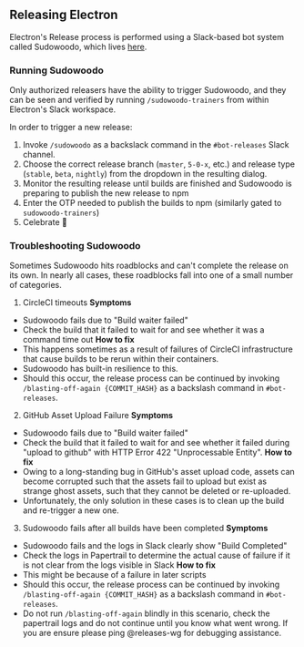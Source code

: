 ## Releasing Electron

Electron's Release process is performed using a Slack-based bot system called Sudowoodo, which lives [here](https://github.com/electron/sudowoodo).

### Running Sudowoodo

Only authorized releasers have the ability to trigger Sudowoodo, and they can be seen and verified by running `/sudowoodo-trainers` from within Electron's Slack workspace.

In order to trigger a new release:

1. Invoke `/sudowoodo` as a backslack command in the `#bot-releases` Slack channel.
2. Choose the correct release branch (`master`, `5-0-x`, etc.) and release type (`stable`, `beta`, `nightly`) from the dropdown in the resulting dialog.
3. Monitor the resulting release until builds are finished and Sudowoodo is preparing to publish the new release to npm
4. Enter the OTP needed to publish the builds to npm (similarly gated to `sudowoodo-trainers`)
5. Celebrate 🎉

### Troubleshooting Sudowoodo

Sometimes Sudowoodo hits roadblocks and can't complete the release on its own. In nearly all cases, these roadblocks fall into one of a small number of categories.

1. CircleCI timeouts
**Symptoms**
  * Sudowoodo fails due to "Build waiter failed"
  * Check the build that it failed to wait for and see whether it was a command time out
**How to fix**
  * This happens sometimes as a result of failures of CircleCI infrastructure that cause builds to be rerun within their containers. 
  * Sudowoodo has built-in resilience to this.
  * Should this occur, the release process can be continued by invoking `/blasting-off-again {COMMIT_HASH}` as a backslash command in `#bot-releases`.
2. GitHub Asset Upload Failure
**Symptoms**
  * Sudowoodo fails due to "Build waiter failed"
  * Check the build that it failed to wait for and see whether it failed during "upload to github" with HTTP Error 422 "Unprocessable Entity".
**How to fix**
  * Owing to a long-standing bug in GitHub's asset upload code, assets can become corrupted such that the assets fail to upload but exist as strange ghost assets, such that they cannot be deleted or re-uploaded.
  * Unfortunately, the only solution in these cases is to clean up the build and re-trigger a new one.
3. Sudowoodo fails after all builds have been completed
**Symptoms**
  * Sudowoodo fails and the logs in Slack clearly show "Build Completed"
  * Check the logs in Papertrail to determine the actual cause of failure if it is not clear from the logs visible in Slack
**How to fix**
  * This might be because of a failure in later scripts
  * Should this occur, the release process can be continued by invoking `/blasting-off-again {COMMIT_HASH}` as a backslash command in `#bot-releases`.
  * Do not run `/blasting-off-again` blindly in this scenario, check the papertrail logs and do not continue until you know what went wrong.  If you are ensure please ping @releases-wg for debugging assistance.
